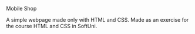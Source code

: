 Mobile Shop

A simple webpage made only with HTML and CSS. Made as an exercise for the course HTML and CSS in SoftUni.
